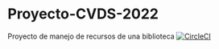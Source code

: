 # Proyecto-CVDS-2022
Proyecto de manejo de recursos de una biblioteca
[![CircleCI](https://circleci.com/gh/2022-1-PROYCVDS-LENS/Proyecto-CVDS-2021/tree/main.svg?style=svg)](https://circleci.com/gh/2022-1-PROYCVDS-LENS/Proyecto-CVDS-2021/tree/main)
